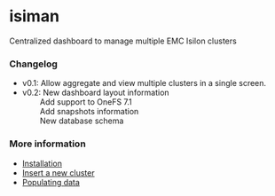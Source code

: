 isiman
======

Centralized dashboard to manage multiple EMC Isilon clusters

### Changelog

- v0.1: Allow aggregate and view multiple clusters in a single screen.
- v0.2: New dashboard layout information<br />
&nbsp;&nbsp;&nbsp;&nbsp;&nbsp;&nbsp;&nbsp;&nbsp;Add support to OneFS 7.1<br />
&nbsp;&nbsp;&nbsp;&nbsp;&nbsp;&nbsp;&nbsp;&nbsp;Add snapshots information<br />
&nbsp;&nbsp;&nbsp;&nbsp;&nbsp;&nbsp;&nbsp;&nbsp;New database schema

### More information

- [Installation](https://github.com/Italux/isiman/wiki/Installation)
- [Insert a new cluster](https://github.com/Italux/isiman/wiki/Insert-a-new-cluster)
- [Populating data](https://github.com/Italux/isiman/wiki/Populating-IsiMan-database)
